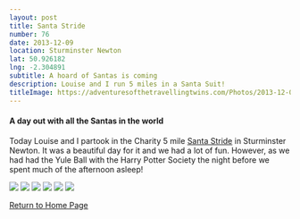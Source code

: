 ```yaml
---
layout: post
title: Santa Stride
number: 76
date: 2013-12-09
location: Sturminster Newton
lat: 50.926182
lng: -2.304891
subtitle: A hoard of Santas is coming
description: Louise and I run 5 miles in a Santa Suit!
titleImage: https://adventuresofthetravellingtwins.com/Photos/2013-12-09-SantaFunRun/cover-min.JPG
---
```


<h4>A day out with all the Santas in the world</h4>

Today Louise and I partook in the Charity 5 mile <a target="_blank" href="http://stursantastride.co.uk/">Santa Stride</a> in Sturminster Newton. 
It was a beautiful day for it and we had a lot of fun. However, as we had had the Yule Ball with the Harry Potter Society the night before we spent much of the afternoon asleep!

<img src="https://adventuresofthetravellingtwins.com/Photos/2013-12-09-SantaFunRun/day11-min.JPG" class="image1">
<img src="https://adventuresofthetravellingtwins.com/Photos/2013-12-09-SantaFunRun/day12-min.JPG" class="image1">
<img src="https://adventuresofthetravellingtwins.com/Photos/2013-12-09-SantaFunRun/day13-min.JPG" class="image1">
<img src="https://adventuresofthetravellingtwins.com/Photos/2013-12-09-SantaFunRun/day14-min.JPG" class="image1">
<img src="https://adventuresofthetravellingtwins.com/Photos/2013-12-09-SantaFunRun/day15-min.JPG" class="image1">
<img src="https://adventuresofthetravellingtwins.com/Photos/2013-12-09-SantaFunRun/day16-min.JPG" class="image1">

<a href="https://adventuresofthetravellingtwins.com/">Return to Home Page</a>
